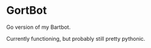 GortBot
==========
Go version of my Bartbot.

Currently functioning, but probably still pretty pythonic.